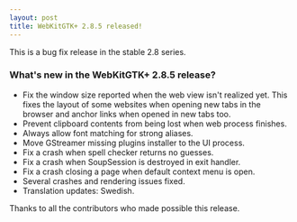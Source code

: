 ```yaml
---
layout: post
title: WebKitGTK+ 2.8.5 released!
---
```


This is a bug fix release in the stable 2.8 series.

### What's new in the WebKitGTK+ 2.8.5 release?

 - Fix the window size reported when the web view isn't realized yet. This fixes the layout of
   some websites when opening new tabs in the browser and anchor links when opened in new tabs too.
 - Prevent clipboard contents from being lost when web process finishes.
 - Always allow font matching for strong aliases.
 - Move GStreamer missing plugins installer to the UI process.
 - Fix a crash when spell checker returns no guesses.
 - Fix a crash when SoupSession is destroyed in exit handler.
 - Fix a crash closing a page when default context menu is open.
 - Several crashes and rendering issues fixed.
 - Translation updates: Swedish.

Thanks to all the contributors who made possible this release.